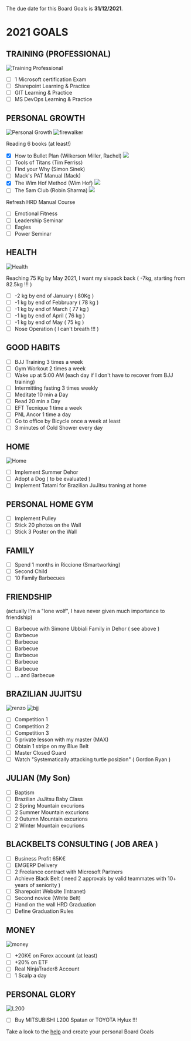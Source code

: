 The due date for this Board Goals is **31/12/2021**.
 
# 2021 GOALS

## TRAINING (PROFESSIONAL)

![Training Professional](https://github.com/DarioN1/Goals2021/blob/main/Content/its-learning-time.jpg)

- [ ] 1 Microsoft certification Exam
- [ ] Sharepoint Learning & Practice
- [ ] GIT Learning & Practice
- [ ] MS DevOps Learning & Practice

## PERSONAL GROWTH

![Personal Growth](https://github.com/DarioN1/Goals2021/blob/main/Content/6777b606601818c1140a561de294d768.jpg)
![firewalker](https://github.com/DarioN1/Goals2021/blob/main/Content/firewalker.jpg)

Reading 6 books (at least!)

- [x] How to Bullet Plan (Wilkerson Miller, Rachel) ![](https://img.shields.io/badge/progress-100%25-green.svg)
- [ ] Tools of Titans (Tim Ferriss)
- [ ] Find your Why (Simon Sinek)
- [ ] Mack's PAT Manual (Mack) 
- [x] The Wim Hof Method (Wim Hof) ![](https://img.shields.io/badge/progress-100%25-green.svg)
- [ ] The 5am Club (Robin Sharma) ![](https://img.shields.io/badge/progress-1%25-yellow.svg)

Refresh HRD Manual Course

- [ ] Emotional Fitness
- [ ] Leadership Seminar
- [ ] Eagles
- [ ] Power Seminar

## HEALTH

![Health](https://github.com/DarioN1/Goals2021/blob/main/Content/health.png)

Reaching 75 Kg by May 2021, I want my sixpack back ( -7kg, starting from 82.5kg !!! )
- [ ] -2 kg by end of January ( 80Kg )
- [ ] -1 kg by end of Febbruary ( 78 kg )
- [ ] -1 kg by end of March ( 77 kg )
- [ ] -1 kg by end of April ( 76 kg )
- [ ] -1 kg by end of May ( 75 kg )
- [ ] Nose Operation ( I can't breath !!! )

## GOOD HABITS

- [ ] BJJ Training 3 times a week
- [ ] Gym Workout 2 times a week
- [ ] Wake up at 5:00 AM (each day if I don't have to recover from BJJ training)
- [ ] Intermitting fasting 3 times weekly
- [ ] Meditate 10 min a Day
- [ ] Read 20 min a Day
- [ ] EFT Tecnique 1 time a week
- [ ] PNL Ancor 1 time a day
- [ ] Go to office by Bicycle once a week at least
- [ ] 3 minutes of Cold Shower every day

## HOME

![Home](https://github.com/DarioN1/Goals2021/blob/main/Content/home.png)

- [ ] Implement Summer Dehor
- [ ] Adopt a Dog ( to be evaluated )
- [ ] Implement Tatami for Brazilian JuJitsu traning at home

## PERSONAL HOME GYM

- [ ] Implement Pulley
- [ ] Stick 20 photos on the Wall
- [ ] Stick 3 Poster on the Wall

## FAMILY

- [ ] Spend 1 months in Riccione (Smartworking)
- [ ] Second Child
- [ ] 10 Family Barbecues

## FRIENDSHIP

(actually I'm a "lone wolf", I have never given much importance to friendship)

- [ ] Barbecue with Simone Ubbiali Family in Dehor ( see above )
- [ ] Barbecue 
- [ ] Barbecue 
- [ ] Barbecue 
- [ ] Barbecue 
- [ ] Barbecue 
- [ ] Barbecue 
- [ ] ... and Barbecue 

## BRAZILIAN JUJITSU

![renzo](https://github.com/DarioN1/Goals2021/blob/main/Content/renzo.jpg)
![bjj](https://github.com/DarioN1/Goals2021/blob/main/Content/bjj.jpg)

- [ ] Competition 1
- [ ] Competition 2
- [ ] Competition 3
- [ ] 5 private lesson with my master (MAX)
- [ ] Obtain 1 stripe on my Blue Belt
- [ ] Master Closed Guard
- [ ] Watch "Systematically attacking turtle posizion" ( Gordon Ryan )

## JULIAN (My Son)

- [ ] Baptism
- [ ] Brazilian JuJitsu Baby Class
- [ ] 2 Spring Mountain excurions
- [ ] 2 Summer Mountain excurions
- [ ] 2 Outumn Mountain excurions
- [ ] 2 Winter Mountain excurions

## BLACKBELTS CONSULTING ( JOB AREA ) 

- [ ] Business Profit 65K€
- [ ] EMGERP Delivery
- [ ] 2 Freelance contract with Microsoft Partners
- [ ] Achieve Black Belt ( need 2 approvals by valid teammates with 10+ years of seniority )
- [ ] Sharepoint Website (Intranet)
- [ ] Second novice (White Belt)
- [ ] Hand on the wall HRD Graduation
- [ ] Define Graduation Rules

## MONEY

![money](https://github.com/DarioN1/Goals2021/blob/main/Content/money.PNG)

- [ ] +20K€ on Forex account (at least)
- [ ] +20% on ETF
- [ ] Real NinjaTrader8 Account
- [ ] 1 Scalp a day

## PERSONAL GLORY

![L200](https://github.com/DarioN1/Goals2021/blob/main/Content/l200.jpg)

- [ ] Buy MITSUBISHI L200 Spatan or TOYOTA Hylux !!!


Take a look to the [help](HELP.md) and create your personal Board Goals
